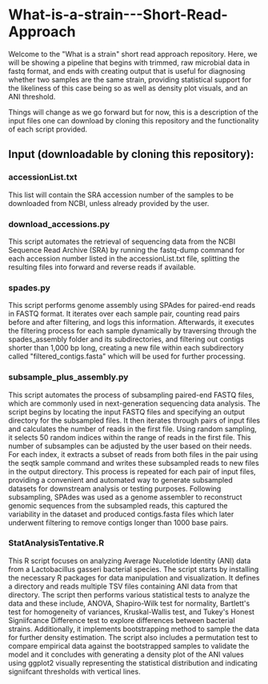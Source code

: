 # What-is-a-strain---Short-Read-Approach

Welcome to the "What is a strain" short read approach repository. 
Here, we will be showing a pipeline that begins with trimmed, raw microbial data in fastq format, and ends with creating output that is useful for diagnosing whether two samples are the same strain, providing statistical support for the likeliness of this case being so as well as density plot visuals, and an ANI threshold. 

Things will change as we go forward but for now, this is a description of the input files one can download by cloning this repository and the functionality of each script provided. 


## Input (downloadable by cloning this repository): 

### accessionList.txt
This list will contain the SRA accession number of the samples to be downloaded from NCBI, unless already provided by the user. 

### download_accessions.py 
This script automates the retrieval of sequencing data from the NCBI Sequence Read Archive (SRA) by running the fastq-dump command for each accession number listed in the accessionList.txt file, splitting the resulting files into forward and reverse reads if available.


### spades.py 
This script performs genome assembly using SPAdes for paired-end reads in FASTQ format. It iterates over each sample pair, counting read pairs before and after filtering, and logs this information. Afterwards,  it executes the filtering process for each sample dynamically by traversing through the spades_assembly folder and its subdirectories, and filtering out contigs shorter than 1,000 bp long, creating a new file within each subdirectory called "filtered_contigs.fasta" which will be used for further processing.

### subsample_plus_assembly.py
This script automates the process of subsampling paired-end FASTQ files, which are commonly used in next-generation sequencing data analysis. The script begins by locating the input FASTQ files and specifying an output directory for the subsampled files. It then iterates through pairs of input files and calculates the number of reads in the first file. Using random sampling, it selects 50 random indices within the range of reads in the first file. This number of subsamples can be adjusted by the user based on their needs. For each index, it extracts a subset of reads from both files in the pair using the seqtk sample command and writes these subsampled reads to new files in the output directory. This process is repeated for each pair of input files, providing a convenient and automated way to generate subsampled datasets for downstream analysis or testing purposes. Following subsampling, SPAdes was used as a genome assembler to reconstruct genomic sequences from the subsampled reads, this captured the variability in the dataset and produced contigs.fasta files which later underwent filtering to remove contigs longer than 1000 base pairs. 

### StatAnalysisTentative.R
This R script focuses on analyzing Average Nucelotide Identity (ANI) data from a Lactobacillus gasseri bacterial species. The script starts by installing the necessary R packages for data manipulation and visualization. It defines a directory and reads multiple TSV files containing ANI data from that directory. The script then performs various statistical tests to analyze the data and these include, ANOVA, Shapiro-Wilk test for normality, Bartlett's test for homogeneity of variances, Kruskal-Wallis test, and Tukey's Honest Signiifcance Difference test to explore differences between bacterial strains. Additionally, it implements bootstrapping method to sample the data for further density estimation. The script also includes a permutation test to compare empirical data against the bootstrapped samples to validate the model and it concludes with generating a density plot of the ANI values using ggplot2 visually representing the statistical distribution and indicating signiifcant thresholds with vertical lines.






